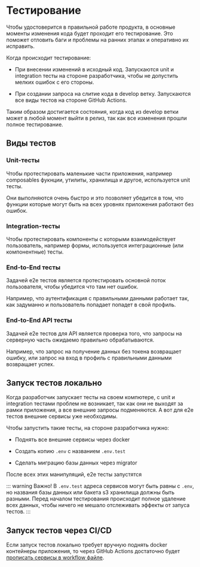 # Тестирование

Чтобы удостоверится в правильной работе продукта, в основные моменты изменения кода будет проходит его тестирование. Это поможет отловить баги и проблемы на ранних этапах и оперативно их исправить.

Когда происходит тестирование:

- При внесении изменений в исходный код. Запускаются unit и integration тесты на стороне разработчика, чтобы не допустить мелких ошибок с его стороны.

- При создании запроса на слитие кода в develop ветку. Запускаются все виды тестов на стороне GitHub Actions.

Таким образом достигается состояния, когда код из develop ветки может в любой момент выйти в релиз, так как все изменения прошли полное тестирование.

## Виды тестов

### Unit-тесты

Чтобы протестировать маленькие части приложения, например composables фукнции, утилиты, хранилища и другое, используется unit тесты.

Они выполняются очень быстро и это позволяет убедится в том, что функции которые могут быть на всех уровнях приложения работают без ошибок.

### Integration-тесты

Чтобы протестировать компоненты с которыми взаимодействует пользователь, например формы, используется интеграционные (или компонентные) тесты.

### End-to-End тесты

Задачей e2e тестов является протестировать основной поток пользователя, чтобы убедится что там нет ошибок.

Например, что аутентификация с правильными данными работает так, как задуманно и пользователь попадает попадет в свой профиль.

### End-to-End API тесты

Задачей e2e тестов для API является проверка того, что запросы на серверную часть ожидаемо правильно обрабатываются.

Например, что запрос на получение данных без токена возвращает ошибку, или запрос на вход в профиль с правильными данными возвращает успех.

## Запуск тестов локально

Когда разработчик запускает тесты на своем компютере, с unit и integration тестами проблем не возникает, так как они не выходят за рамки приложения, а все внешние запросы подменяются. А вот для e2e тестов внешние сервисы уже необходимы.

Чтобы запустить такие тесты, на стороне разработчика нужно:

- Поднять все внешние сервисы через docker

- Создать копию `.env` с названием `.env.test`

- Сделать миграцию базы данных через migrator

После всех этих манипуляций, e2e тесты запустятся

::: warning Важно!
В `.env.test` адреса сервисов могут быть равны с `.env`, но названия базы данных или бакета s3 хранилища должны быть разными. Перед началом тестирования происходит полное удаление всех данных, чтобы ничего не мешало отслеживать эффекты от запуса тестов.
:::

## Запуск тестов через CI/CD

Если запуск тестов локально требует вручную поднять docker контейнеры приложения, то через GitHub Actions достаточно будет [прописать сервисы в workflow файле](https://docs.github.com/en/actions/using-containerized-services/about-service-containers).
